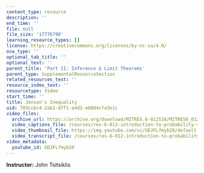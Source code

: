 ```yaml
---
content_type: resource
description: ''
end_time: ''
file: null
file_size: '17776790'
learning_resource_types: []
license: https://creativecommons.org/licenses/by-nc-sa/4.0/
ocw_type: ''
optional_tab_title: ''
optional_text: ''
parent_title: 'Part II: Inference & Limit Theorems'
parent_type: SupplementalResourceSection
related_resources_text: ''
resource_index_text: ''
resourcetype: Video
start_time: ''
title: Jensen's Inequality
uid: 703ccbc4-2ab1-d7f1-a4d2-e80d4cfa3e1c
video_files:
  archive_url: https://archive.org/download/MITRES.6-012S18/MITRES6_012S18_S18-02_300k.mp4
  video_captions_file: /courses/res-6-012-introduction-to-probability-spring-2018/e34fe2204760515ba4625c05759c0821_GDJFLfmyb20.vtt
  video_thumbnail_file: https://img.youtube.com/vi/GDJFLfmyb20/default.jpg
  video_transcript_file: /courses/res-6-012-introduction-to-probability-spring-2018/b2f8d5b2c090f1c26d851247a47305be_GDJFLfmyb20.pdf
video_metadata:
  youtube_id: GDJFLfmyb20
---
```


**Instructor:** John Tsitsiklis

